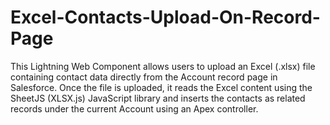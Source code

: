 # Excel-Contacts-Upload-On-Record-Page
This Lightning Web Component allows users to upload an Excel (.xlsx) file containing contact data directly from the Account record page in Salesforce. Once the file is uploaded, it reads the Excel content using the SheetJS (XLSX.js) JavaScript library and inserts the contacts as related records under the current Account using an Apex controller.
